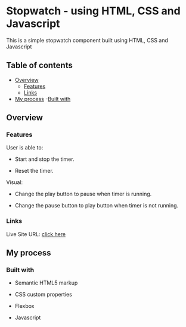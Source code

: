 # Stopwatch - using HTML, CSS and Javascript

This is a simple stopwatch component built using HTML, CSS and Javascript

## Table of contents

- [Overview](#overview)
	- [Features](#features)
	- [Links](#links)
- [My process](#my-process)
	-[Built with](#built-with)


## Overview

### Features

User is able to:

- Start and stop the timer.

- Reset the timer.

Visual:

- Change the play button to pause when timer is running.

- Change the pause button to play button when timer is not running.

### Links

Live Site URL: [click here](https://prateeksaini15.github.io/Stopwatch/)

## My process

### Built with

- Semantic HTML5 markup

- CSS custom properties

- Flexbox

- Javascript